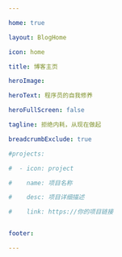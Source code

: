 ```yaml
---

home: true

layout: BlogHome

icon: home

title: 博客主页

heroImage: 

heroText: 程序员的自我修养

heroFullScreen: false

tagline: 拒绝内耗，从现在做起

breadcrumbExclude: true

#projects:

#  - icon: project

#    name: 项目名称

#    desc: 项目详细描述

#    link: https://你的项目链接


footer: 

---
```

